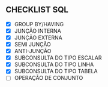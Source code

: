 ## CHECKLIST SQL
- [X] GROUP BY/HAVING
- [X] JUNÇÃO INTERNA
- [X] JUNÇÃO EXTERNA
- [X] SEMI JUNÇÃO
- [X] ANTI-JUNÇÃO
- [X] SUBCONSULTA DO TIPO ESCALAR
- [X] SUBCONSULTA DO TIPO LINHA
- [X] SUBCONSULTA DO TIPO TABELA
- [ ] OPERAÇÃO DE CONJUNTO
